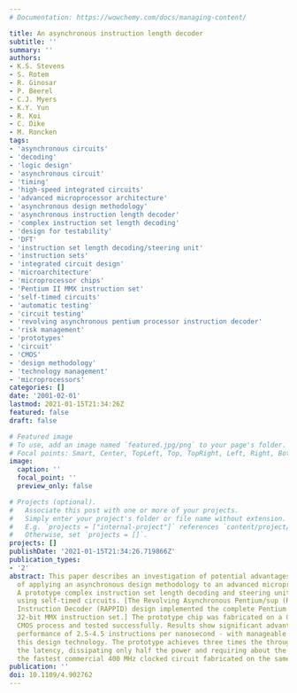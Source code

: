 ```yaml
---
# Documentation: https://wowchemy.com/docs/managing-content/

title: An asynchronous instruction length decoder
subtitle: ''
summary: ''
authors:
- K.S. Stevens
- S. Rotem
- R. Ginosar
- P. Beerel
- C.J. Myers
- K.Y. Yun
- R. Koi
- C. Dike
- M. Roncken
tags:
- 'asynchronous circuits'
- 'decoding'
- 'logic design'
- 'asynchronous circuit'
- 'timing'
- 'high-speed integrated circuits'
- 'advanced microprocessor architecture'
- 'asynchronous design methodology'
- 'asynchronous instruction length decoder'
- 'complex instruction set length decoding'
- 'design for testability'
- 'DFT'
- 'instruction set length decoding/steering unit'
- 'instruction sets'
- 'integrated circuit design'
- 'microarchitecture'
- 'microprocessor chips'
- 'Pentium II MMX instruction set'
- 'self-timed circuits'
- 'automatic testing'
- 'circuit testing'
- 'revolving asynchronous pentium processor instruction decoder'
- 'risk management'
- 'prototypes'
- 'circuit'
- 'CMOS'
- 'design methodology'
- 'technology management'
- 'microprocessors'
categories: []
date: '2001-02-01'
lastmod: 2021-01-15T21:34:26Z
featured: false
draft: false

# Featured image
# To use, add an image named `featured.jpg/png` to your page's folder.
# Focal points: Smart, Center, TopLeft, Top, TopRight, Left, Right, BottomLeft, Bottom, BottomRight.
image:
  caption: ''
  focal_point: ''
  preview_only: false

# Projects (optional).
#   Associate this post with one or more of your projects.
#   Simply enter your project's folder or file name without extension.
#   E.g. `projects = ["internal-project"]` references `content/project/deep-learning/index.md`.
#   Otherwise, set `projects = []`.
projects: []
publishDate: '2021-01-15T21:34:26.719866Z'
publication_types:
- '2'
abstract: This paper describes an investigation of potential advantages and pitfalls
  of applying an asynchronous design methodology to an advanced microprocessor architecture.
  A prototype complex instruction set length decoding and steering unit was implemented
  using self-timed circuits. [The Revolving Asynchronous Pentium/sup (R)/ Processor
  Instruction Decoder (RAPPID) design implemented the complete Pentium II/sup (R)/
  32-bit MMX instruction set.] The prototype chip was fabricated on a 0.25 /spl mu/m
  CMOS process and tested successfully. Results show significant advantages - in particular,
  performance of 2.5-4.5 instructions per nanosecond - with manageable risks using
  this design technology. The prototype achieves three times the throughput and half
  the latency, dissipating only half the power and requiring about the same area as
  the fastest commercial 400 MHz clocked circuit fabricated on the same process.
publication: ''
doi: 10.1109/4.902762
---
```

